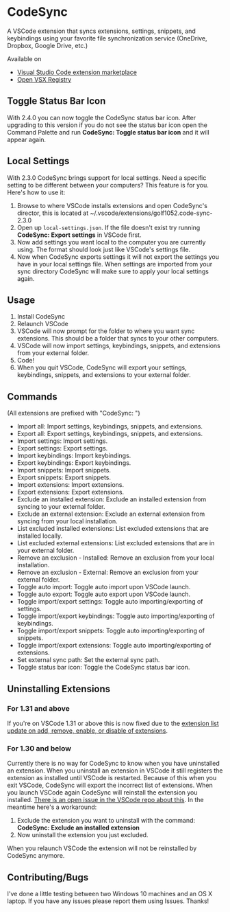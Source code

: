 # CodeSync
A VSCode extension that syncs extensions, settings, snippets, and keybindings using your favorite file synchronization service (OneDrive, Dropbox, Google Drive, etc.)

Available on
- [Visual Studio Code extension marketplace](https://marketplace.visualstudio.com/items?itemName=golf1052.code-sync)
- [Open VSX Registry](https://open-vsx.org/extension/golf1052/code-sync)

## Toggle Status Bar Icon
With 2.4.0 you can now toggle the CodeSync status bar icon. After upgrading to this version if you do not see the status bar icon open the Command Palette and run **CodeSync: Toggle status bar icon** and it will appear again.

## Local Settings
With 2.3.0 CodeSync brings support for local settings. Need a specific setting to be different between your computers? This feature is for you. Here's how to use it:

1. Browse to where VSCode installs extensions and open CodeSync's director, this is located at ~/.vscode/extensions/golf1052.code-sync-2.3.0
2. Open up `local-settings.json`. If the file doesn't exist try running **CodeSync: Export settings** in VSCode first.
3. Now add settings you want local to the computer you are currently using. The format should look just like VSCode's settings file.
4. Now when CodeSync exports settings it will not export the settings you have in your local settings file. When settings are imported from your sync directory CodeSync will make sure to apply your local settings again.

## Usage
1. Install CodeSync
2. Relaunch VSCode
3. VSCode will now prompt for the folder to where you want sync extensions. This should be a folder that syncs to your other computers.
4. VSCode will now import settings, keybindings, snippets, and extensions from your external folder.
5. Code!
6. When you quit VSCode, CodeSync will export your settings, keybindings, snippets, and extensions to your external folder.

## Commands
(All extensions are prefixed with "CodeSync: ")
- Import all: Import settings, keybindings, snippets, and extensions.
- Export all: Export settings, keybindings, snippets, and extensions.
- Import settings: Import settings.
- Export settings: Export settings.
- Import keybindings: Import keybindings.
- Export keybindings: Export keybindings.
- Import snippets: Import snippets.
- Export snippets: Export snippets.
- Import extensions: Import extensions.
- Export extensions: Export extensions.
- Exclude an installed extension: Exclude an installed extension from syncing to your external folder.
- Exclude an external extension: Exclude an external extension from syncing from your local installation.
- List excluded installed extensions: List excluded extensions that are installed locally.
- List excluded external extensions: List excluded extensions that are in your external folder.
- Remove an exclusion - Installed: Remove an exclusion from your local installation.
- Remove an exclusion - External: Remove an exclusion from your external folder.
- Toggle auto import: Toggle auto import upon VSCode launch.
- Toggle auto export: Toggle auto export upon VSCode launch.
- Toggle import/export settings: Toggle auto importing/exporting of settings.
- Toggle import/export keybindings: Toggle auto importing/exporting of keybindings.
- Toggle import/export snippets: Toggle auto importing/exporting of snippets.
- Toggle import/export extensions: Toggle auto importing/exporting of extensions.
- Set external sync path: Set the external sync path.
- Toggle status bar icon: Toggle the CodeSync status bar icon.

## Uninstalling Extensions

### For 1.31 and above
If you're on VSCode 1.31 or above this is now fixed due to the [extension list update on add, remove, enable, or disable of extensions](https://code.visualstudio.com/updates/v1_31#_extensions-change-event).

### For 1.30 and below
Currently there is no way for CodeSync to know when you have uninstalled an extension. When you uninstall an extension in VSCode it still registers the extension as installed until VSCode is restarted. Because of this when you exit VSCode, CodeSync will export the incorrect list of extensions. When you launch VSCode again CodeSync will reinstall the extension you installed. [There is an open issue in the VSCode repo about this](https://github.com/Microsoft/vscode/issues/14444). In the meantime here's a workaround:

1. Exclude the extension you want to uninstall with the command: **CodeSync: Exclude an installed extension**
2. Now uninstall the extension you just excluded.

When you relaunch VSCode the extension will not be reinstalled by CodeSync anymore.

## Contributing/Bugs
I've done a little testing between two Windows 10 machines and an OS X laptop. If you have any issues please report them using Issues. Thanks!
